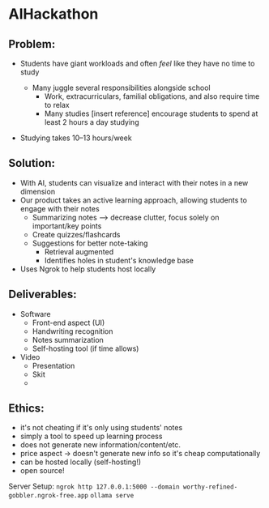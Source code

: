 # AIHackathon

## Problem:
- Students have giant workloads and often *feel* like they have no time to study
    - Many juggle several responsibilities alongside school
        - Work, extracurriculars, familial obligations, and also require time to relax
        - Many studies [insert reference] encourage students to spend at least 2 hours a day studying 
  
-  Studying takes 10–13 hours/week


## Solution:
- With AI, students can visualize and interact with their notes in a new dimension
- Our product takes an active learning approach, allowing students to engage with their notes
    - Summarizing notes --> decrease clutter, focus solely on important/key points
    - Create quizzes/flashcards
    - Suggestions for better note-taking
        - Retrieval augmented
        - Identifies holes in student's knowledge base
- Uses Ngrok to help students host locally 


## Deliverables: 
  - Software
      - Front-end aspect (UI)
      - Handwriting recognition
      - Notes summarization
      - Self-hosting tool (if time allows) 
  - Video
      - Presentation
      - Skit
      - 

## Ethics:
  - it's not cheating if it's only using students' notes
  - simply a tool to speed up learning process
  - does not generate new information/content/etc.
  - price aspect -> doesn't generate new info so it's cheap computationally
  - can be hosted locally (self-hosting!)
  - open source! 

Server Setup:
`ngrok http 127.0.0.1:5000 --domain worthy-refined-gobbler.ngrok-free.app` 
`ollama serve`

